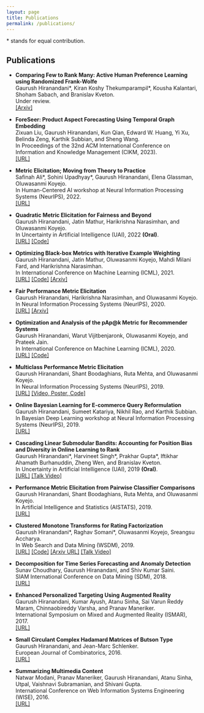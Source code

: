 ```yaml
---
layout: page
title: Publications
permalink: /publications/
---
```


\* stands for equal contribution.

## Publications

* **Comparing Few to Rank Many: Active Human Preference Learning using Randomized Frank-Wolfe**<br />
Gaurush Hiranandani\*, Kiran Koshy Thekumparampil\*, Kousha Kalantari, Shoham Sabach, and Branislav Kveton.<br />
Under review.<br />
[[Arxiv]](https://arxiv.org/pdf/2412.19396)

* **ForeSeer: Product Aspect Forecasting Using Temporal Graph Embedding**<br />
Zixuan Liu, Gaurush Hiranandani, Kun Qian, Edward W. Huang, Yi Xu, Belinda Zeng, Karthik Subbian, and Sheng Wang.<br />
In Proceedings of the 32nd ACM International Conference on Information and Knowledge Management (CIKM, 2023).<br />
[[URL]](https://dl.acm.org/doi/10.1145/3583780.3614887)

* **Metric Elicitation; Moving from Theory to Practice**<br />
Safinah Ali\*, Sohini Upadhyay\*, Gaurush Hiranandani, Elena Glassman, Oluwasanmi Koyejo.<br />
In Human-Centered AI workshop at Neural Information Processing Systems (NeurIPS), 2022.<br />
[[URL]](https://arxiv.org/abs/2212.03495)

* **Quadratic Metric Elicitation for Fairness and Beyond**<br />
Gaurush Hiranandani, Jatin Mathur, Harikrishna Narasimhan, and Oluwasanmi Koyejo.<br />
In Uncertainty in Artificial Intelligence (UAI), 2022 **(Oral)**.<br />
[[URL]](https://proceedings.mlr.press/v180/hiranandani22a.html) [[Code]](https://github.com/koyejolab/qme)

* **Optimizing Black-box Metrics with Iterative Example Weighting**<br />
Gaurush Hiranandani, Jatin Mathur, Oluwasanmi Koyejo, Mahdi Milani Fard, and Harikrishna Narasimhan.<br />
In International Conference on Machine Learning (ICML), 2021.<br />
[[URL]](http://proceedings.mlr.press/v139/hiranandani21a.html) [[Code]](https://github.com/koyejolab/fweg) [[Arxiv]](https://arxiv.org/abs/2102.09492)

* **Fair Performance Metric Elicitation**<br />
Gaurush Hiranandani, Harikrishna Narasimhan, and Oluwasanmi Koyejo.<br />
In Neural Information Processing Systems (NeurIPS), 2020.<br />
[[URL]](https://papers.nips.cc/paper/2020/hash/7ec2442aa04c157590b2fa1a7d093a33-Abstract.html) [[Arxiv]](https://arxiv.org/abs/2006.12732)

* **Optimization and Analysis of the pAp@k Metric for Recommender Systems**<br />
Gaurush Hiranandani, Warut Vijitbenjaronk, Oluwasanmi Koyejo, and Prateek Jain.<br />
In International Conference on Machine Learning (ICML), 2020.<br />
[[URL]](http://proceedings.mlr.press/v119/hiranandani20a.html) [[Code]](https://github.com/gaurush-hiranandani/pap-k)

* **Multiclass Performance Metric Elicitation**<br />
Gaurush Hiranandani, Shant Boodaghians, Ruta Mehta, and Oluwasanmi Koyejo.<br />
In Neural Information Processing Systems (NeurIPS), 2019.<br />
[[URL]](https://papers.nips.cc/paper/9133-multiclass-performance-metric-elicitation) [[Video, Poster, Code]](https://drive.google.com/drive/folders/1AWZ6xvSUwNGQYeYzI2yf-MYPvgnba8YJ?usp=sharing)

* **Online Bayesian Learning for E-commerce Query Reformulation**<br />
Gaurush Hiranandani, Sumeet Katariya, Nikhil Rao, and Karthik Subbian.<br />
In Bayesian Deep Learning workshop at Neural Information Processing Systems (NeurIPS), 2019.<br />
[[URL]](http://bayesiandeeplearning.org/2019/papers/31.pdf)

* **Cascading Linear Submodular Bandits: Accounting for Position Bias and Diversity in Online Learning to Rank**<br />
Gaurush Hiranandani\*, Harvineet Singh\*, Prakhar Gupta\*, Iftikhar Ahamath Burhanuddin, Zheng Wen, and Branislav Kveton.<br />
In Uncertainty in Artificial Intelligence (UAI), 2019 **(Oral)**.<br />
[[URL]](http://auai.org/uai2019/proceedings/papers/248.pdf) [[Talk Video]](https://www.youtube.com/watch?v=HaVYPvUHtQU)

* **Performance Metric Elicitation from Pairwise Classifier Comparisons**<br />
Gaurush Hiranandani, Shant Boodaghians, Ruta Mehta, and Oluwasanmi Koyejo.<br />
In Artificial Intelligence and Statistics (AISTATS), 2019.<br />
[[URL]](http://proceedings.mlr.press/v89/hiranandani19a.html)

* **Clustered Monotone Transforms for Rating Factorization**<br />
Gaurush Hiranandani\*, Raghav Somani\*, Oluwasanmi Koyejo, Sreangsu Accharya.<br />
In Web Search and Data Mining (WSDM), 2019.<br />
[[URL]](https://dl.acm.org/citation.cfm?id=3291005) [[Code]](https://github.com/RaghavSomani/CMTRF) [[Arxiv URL]](https://arxiv.org/abs/1811.00159) [[Talk Video]](https://www.youtube.com/watch?v=KyHUan_7YnQ)

* **Decomposition for Time Series Forecasting and Anomaly Detection**<br />
Sunav Choudhary, Gaurush Hiranandani, and Shiv Kumar Saini.<br />
SIAM International Conference on Data Mining (SDM), 2018.<br />
[[URL]](https://epubs.siam.org/doi/abs/10.1137/1.9781611975321.59)

* **Enhanced Personalized Targeting Using Augmented Reality**<br />
Gaurush Hiranandani, Kumar Ayush, Atanu Sinha, Sai Varun Reddy Maram, Chinnaobireddy Varsha, and Pranav Maneriker.<br />
International Symposium on Mixed and Augmented Reality (ISMAR), 2017.<br />
[[URL]](https://ieeexplore.ieee.org/document/8088451/)

* **Small Circulant Complex Hadamard Matrices of Butson Type**<br />
Gaurush Hiranandani, and Jean-Marc Schlenker.<br />
European Journal of Combinatorics, 2016.<br />
[[URL]](https://www.sciencedirect.com/science/article/pii/S0195669815001274)

* **Summarizing Multimedia Content**<br />
Natwar Modani, Pranav Maneriker, Gaurush Hiranandani, Atanu Sinha, Utpal, Vaishnavi Subramanian, and Shivani Gupta.<br />
International Conference on Web Information Systems Engineering (WISE), 2016.<br />
[[URL]](https://link.springer.com/chapter/10.1007/978-3-319-48743-4_27)
